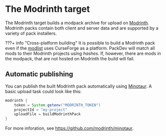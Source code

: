 # The Modrinth target

The Modrinth target builds a modpack archive for upload on [Modrinth](https://modrinth.com/modpacks).
Modrinth packs contain both client and server data and are supported by a variety of pack installers.

???+ info "Cross-platform building"
     It is possible to build a Modrinth pack even if the [modlist](../modpack/modlist.md) uses CurseForge as a platform.
     PackDev will match all mods to their Modrinth projects using *hashes*.
     If, however, there are mods in the modpack, that are not hosted on Modrinth the build will fail.

## Automatic publishing

You can publish the built Modrinth pack automatically using [Minotaur](https://github.com/modrinth/minotaur).
A basic upload task could look like this:

```groovy
modrinth {
    token = System.getenv("MODRINTH_TOKEN")
    projectId = "my-project"
    uploadFile = buildModrinthPack
}
```

For more inforation, see <https://github.com/modrinth/minotaur>.
